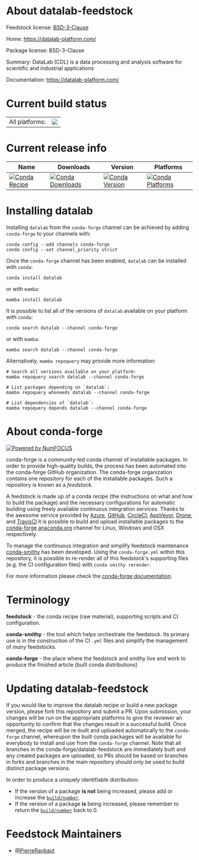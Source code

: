 About datalab-feedstock
=======================

Feedstock license: [BSD-3-Clause](https://github.com/conda-forge/datalab-feedstock/blob/main/LICENSE.txt)

Home: https://datalab-platform.com/

Package license: BSD-3-Clause

Summary: DataLab (CDL) is a data processing and analysis software for scientific and industrial applications

Documentation: https://datalab-platform.com/

Current build status
====================


<table><tr><td>All platforms:</td>
    <td>
      <a href="https://dev.azure.com/conda-forge/feedstock-builds/_build/latest?definitionId=23192&branchName=main">
        <img src="https://dev.azure.com/conda-forge/feedstock-builds/_apis/build/status/datalab-feedstock?branchName=main">
      </a>
    </td>
  </tr>
</table>

Current release info
====================

| Name | Downloads | Version | Platforms |
| --- | --- | --- | --- |
| [![Conda Recipe](https://img.shields.io/badge/recipe-datalab-green.svg)](https://anaconda.org/conda-forge/datalab) | [![Conda Downloads](https://img.shields.io/conda/dn/conda-forge/datalab.svg)](https://anaconda.org/conda-forge/datalab) | [![Conda Version](https://img.shields.io/conda/vn/conda-forge/datalab.svg)](https://anaconda.org/conda-forge/datalab) | [![Conda Platforms](https://img.shields.io/conda/pn/conda-forge/datalab.svg)](https://anaconda.org/conda-forge/datalab) |

Installing datalab
==================

Installing `datalab` from the `conda-forge` channel can be achieved by adding `conda-forge` to your channels with:

```
conda config --add channels conda-forge
conda config --set channel_priority strict
```

Once the `conda-forge` channel has been enabled, `datalab` can be installed with `conda`:

```
conda install datalab
```

or with `mamba`:

```
mamba install datalab
```

It is possible to list all of the versions of `datalab` available on your platform with `conda`:

```
conda search datalab --channel conda-forge
```

or with `mamba`:

```
mamba search datalab --channel conda-forge
```

Alternatively, `mamba repoquery` may provide more information:

```
# Search all versions available on your platform:
mamba repoquery search datalab --channel conda-forge

# List packages depending on `datalab`:
mamba repoquery whoneeds datalab --channel conda-forge

# List dependencies of `datalab`:
mamba repoquery depends datalab --channel conda-forge
```


About conda-forge
=================

[![Powered by
NumFOCUS](https://img.shields.io/badge/powered%20by-NumFOCUS-orange.svg?style=flat&colorA=E1523D&colorB=007D8A)](https://numfocus.org)

conda-forge is a community-led conda channel of installable packages.
In order to provide high-quality builds, the process has been automated into the
conda-forge GitHub organization. The conda-forge organization contains one repository
for each of the installable packages. Such a repository is known as a *feedstock*.

A feedstock is made up of a conda recipe (the instructions on what and how to build
the package) and the necessary configurations for automatic building using freely
available continuous integration services. Thanks to the awesome service provided by
[Azure](https://azure.microsoft.com/en-us/services/devops/), [GitHub](https://github.com/),
[CircleCI](https://circleci.com/), [AppVeyor](https://www.appveyor.com/),
[Drone](https://cloud.drone.io/welcome), and [TravisCI](https://travis-ci.com/)
it is possible to build and upload installable packages to the
[conda-forge](https://anaconda.org/conda-forge) [anaconda.org](https://anaconda.org/)
channel for Linux, Windows and OSX respectively.

To manage the continuous integration and simplify feedstock maintenance
[conda-smithy](https://github.com/conda-forge/conda-smithy) has been developed.
Using the ``conda-forge.yml`` within this repository, it is possible to re-render all of
this feedstock's supporting files (e.g. the CI configuration files) with ``conda smithy rerender``.

For more information please check the [conda-forge documentation](https://conda-forge.org/docs/).

Terminology
===========

**feedstock** - the conda recipe (raw material), supporting scripts and CI configuration.

**conda-smithy** - the tool which helps orchestrate the feedstock.
                   Its primary use is in the construction of the CI ``.yml`` files
                   and simplify the management of *many* feedstocks.

**conda-forge** - the place where the feedstock and smithy live and work to
                  produce the finished article (built conda distributions)


Updating datalab-feedstock
==========================

If you would like to improve the datalab recipe or build a new
package version, please fork this repository and submit a PR. Upon submission,
your changes will be run on the appropriate platforms to give the reviewer an
opportunity to confirm that the changes result in a successful build. Once
merged, the recipe will be re-built and uploaded automatically to the
`conda-forge` channel, whereupon the built conda packages will be available for
everybody to install and use from the `conda-forge` channel.
Note that all branches in the conda-forge/datalab-feedstock are
immediately built and any created packages are uploaded, so PRs should be based
on branches in forks and branches in the main repository should only be used to
build distinct package versions.

In order to produce a uniquely identifiable distribution:
 * If the version of a package **is not** being increased, please add or increase
   the [``build/number``](https://docs.conda.io/projects/conda-build/en/latest/resources/define-metadata.html#build-number-and-string).
 * If the version of a package **is** being increased, please remember to return
   the [``build/number``](https://docs.conda.io/projects/conda-build/en/latest/resources/define-metadata.html#build-number-and-string)
   back to 0.

Feedstock Maintainers
=====================

* [@PierreRaybaut](https://github.com/PierreRaybaut/)

